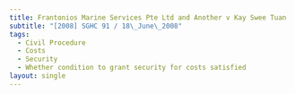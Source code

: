 ```yaml
---
title: Frantonios Marine Services Pte Ltd and Another v Kay Swee Tuan
subtitle: "[2008] SGHC 91 / 18\_June\_2008"
tags:
  - Civil Procedure
  - Costs
  - Security
  - Whether condition to grant security for costs satisfied
layout: single
---
```


